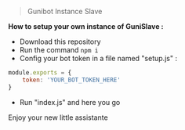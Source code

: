 > Gunibot Instance Slave

**How to setup your own instance of GuniSlave :**

- Download this repository
- Run the command `npm i`
- Config your bot token in a file named "setup.js" : 
```js
module.exports = {	
	token: 'YOUR_BOT_TOKEN_HERE'
}
```
- Run "index.js" and here you go

Enjoy your new little assistante